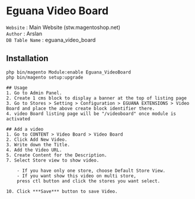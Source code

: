# Eguana Video Board

`Website` : Main Website (stw.magentoshop.net)  
`Author` : Arslan  
`DB Table Name` : eguana_video_board  

## Installation  
```
php bin/magento Module:enable Eguana_VideoBoard  
php bin/magento setup:upgrade  

## Usage  
1. Go to Admin Panel.
2. Create 1 cms block to display a banner at the top of listing page
3. Go to Stores > Setting > Configuration > EGUANA EXTENSIONS > Video Board and place the above create block identifier there.
4. video Board listing page will be "/videoboard" once module is activated

## Add a video
1. Go to CONTENT > Video Board > Video Board
2. Click Add New Video.
3. Write down the Title.
4. Add the Video URL.
5. Create Content for the Description.
7. Select Store view to show video.

    - If you have only one store, choose Default Store View.
    - If you want show this video on multi store,  
    press ctl button and click the stores you want select.

10. Click ***Save*** button to save Video.  
